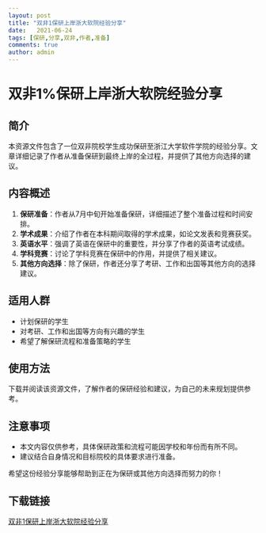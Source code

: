 ```yaml
---
layout: post
title: "双非1保研上岸浙大软院经验分享"
date:   2021-06-24
tags: [保研,分享,双非,作者,准备]
comments: true
author: admin
---
```

# 双非1%保研上岸浙大软院经验分享

## 简介
本资源文件包含了一位双非院校学生成功保研至浙江大学软件学院的经验分享。文章详细记录了作者从准备保研到最终上岸的全过程，并提供了其他方向选择的建议。

## 内容概述
1. **保研准备**：作者从7月中旬开始准备保研，详细描述了整个准备过程和时间安排。
2. **学术成果**：介绍了作者在本科期间取得的学术成果，如论文发表和竞赛获奖。
3. **英语水平**：强调了英语在保研中的重要性，并分享了作者的英语考试成绩。
4. **学科竞赛**：讨论了学科竞赛在保研中的作用，并提供了相关建议。
5. **其他方向选择**：除了保研，作者还分享了考研、工作和出国等其他方向的选择建议。

## 适用人群
- 计划保研的学生
- 对考研、工作和出国等方向有兴趣的学生
- 希望了解保研流程和准备策略的学生

## 使用方法
下载并阅读该资源文件，了解作者的保研经验和建议，为自己的未来规划提供参考。

## 注意事项
- 本文内容仅供参考，具体保研政策和流程可能因学校和年份而有所不同。
- 建议结合自身情况和目标院校的具体要求进行准备。

希望这份经验分享能够帮助到正在为保研或其他方向选择而努力的你！

## 下载链接

[双非1保研上岸浙大软院经验分享](https://pan.quark.cn/s/84124bbdffba)